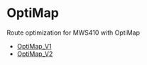 # OptiMap
Route optimization for MWS410 with OptiMap

* [OptiMap_V1](https://m3ideas.org/2012/10/04/route-optimization-for-mws410-with-optimap/)
* [OptiMap_V2](https://m3ideas.org/2013/03/08/optimap_v2/)
